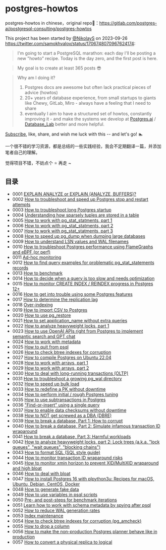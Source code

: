 # postgres-howtos
postgres-howtos in chinese，original repo🔗：https://gitlab.com/postgres-ai/postgresql-consulting/postgres-howtos

This project has been started by [@NikolayS]() on 2023-09-26 https://twitter.com/samokhvalov/status/1706748070967624174:

> I'm going to start a PostgreSQL marathon: each day I'll be posting a new "howto" recipe. Today is the day zero, and the first post is here.

> My goal is to create at least 365 posts 😎

> Why am I doing it?
>
> 1. Postgres docs are awesome but often lack practical pieces of advice (howtos)
> 2. 20+ years of database experience, from small startups to giants like Chewy, GitLab, Miro - always have a feeling that I need to share
> 3. eventually I aim to have a structured set of howtos, constantly improving it - and make the systems we develop at [Postgres.ai](https://Postgres.ai) / [Database_Lab](https://twitter.com/Database_Lab) better and more helpful.

[Subscribe](https://twitter.com/samokhvalov/status/1706748070967624174), like, share, and wish me luck with this -- and let's go! 🏊

一个很不错的学习资源，都是总结的一些实践经验，我会不定期翻译一篇，并添加笔者自己的理解。

觉得项目不错，不妨点个 ⭐️ 再走 ~

## 目录

- 0001 [EXPLAIN ANALYZE or EXPLAIN (ANALYZE, BUFFERS)?](https://github.com/xiongcccc/postgres-howto/blob/master/EXPLAIN%20ANALYZE%20or%20EXPLAIN%20(ANALYZE%2C%20BUFFERS).md)
- 0002 [How to troubleshoot and speed up Postgres stop and restart attempts](https://github.com/xiongcccc/postgres-howto/blob/master/How%20to%20troubleshoot%20and%20speed%20up%20Postgres%20stop%20and%20restart%20attempts.md)
- 0003 [How to troubleshoot long Postgres startup](https://github.com/xiongcccc/postgres-howto/blob/master/How%20to%20troubleshoot%20long%20Postgres%20startup.md)
- 0004 [Understanding how sparsely tuples are stored in a table](https://github.com/xiongcccc/postgres-howto/blob/master/Understanding%20how%20sparsely%20tuples%20are%20stored%20in%20a%20table.md)
- 0005 [How to work with pg_stat_statments, part 1](https://github.com/xiongcccc/postgres-howto/blob/master/How%20to%20work%20with%20pg_stat_statements%2C%20part%201.md)
- 0006 [How to work with pg_stat_statments, part 2](https://github.com/xiongcccc/postgres-howto/blob/master/How%20to%20work%20with%20pg_stat_statements%2C%20part%202.md)
- 0007 [How to work with pg_stat_statments, part 3](https://github.com/xiongcccc/postgres-howto/blob/master/How%20to%20work%20with%20pg_stat_statements%2C%20part%203.md)
- 0008 [How to speed up pg_dump when dumping large databases](https://github.com/xiongcccc/postgres-howto/blob/master/How%20to%20speed%20up%20pg_dump%20when%20dumping%20large%20databases.md)
- 0009 [How to understand LSN values and WAL filenames](https://github.com/xiongcccc/postgres-howto/blob/master/How%20to%20understand%20LSN%20values%20and%20WAL%20filenames.md)
- 0010 [How to troubleshoot Postgres performance using FlameGraphs and eBPF (or perf)](https://github.com/xiongcccc/postgres-howto/blob/master/How%20to%20troubleshoot%20Postgres%20performance%20using%20FlameGraphs%20and%20eBPF%20(or%20perf).md)
- 0011 [Ad-hoc monitoring](https://github.com/xiongcccc/postgres-howto/blob/master/Ad-hoc%20monitoring.md)
- 0012 [How to find query examples for problematic pg_stat_statements records](https://github.com/xiongcccc/postgres-howto/blob/master/How%20to%20find%20query%20examples%20for%20problematic%20pg_stat_statements%20records.md)
- 0013 [How to benchmark](https://github.com/xiongcccc/postgres-howto/blob/master/How%20to%20benchmark.md)
- 0014 [How to decide when a query is too slow and needs optimization](https://github.com/xiongcccc/postgres-howto/blob/master/How%20to%20decide%20when%20a%20query%20is%20too%20slow%20and%20needs%20optimization.md)
- 0015 [How to monitor CREATE INDEX / REINDEX progress in Postgres 12+](https://github.com/xiongcccc/postgres-howto/blob/master/How%20to%20monitor%20CREATE%20INDEX%20%3A%20REINDEX%20progress%20in%20Postgres%2012%2B.md)
- 0016 [How to get into trouble using some Postgres features](https://github.com/xiongcccc/postgres-howto/blob/master/How%20to%20get%20into%20trouble%20using%20some%20Postgres%20features.md)
- 0017 [How to determine the replication lag](https://github.com/xiongcccc/postgres-howto/blob/master/How%20to%20determine%20the%20replication%20lag.md)
- 0018 [Over-indexing](https://github.com/xiongcccc/postgres-howto/blob/master/Over-indexing.md)
- 0019 [How to import CSV to Postgres](https://github.com/xiongcccc/postgres-howto/blob/master/How%20to%20import%20CSV%20to%20Postgres.md)
- 0020 [How to use pg_restore](https://github.com/xiongcccc/postgres-howto/blob/master/How%20to%20use%20pg_restore.md)
- 0021 [How to set application_name without extra queries](https://github.com/xiongcccc/postgres-howto/blob/master/How%20to%20set%20application_name%20without%20extra%20queries.md)
- 0022 [How to analyze heavyweight locks, part 1](https://github.com/xiongcccc/postgres-howto/blob/master/How%20to%20analyze%20heavyweight%20locks%2C%20part%201.md)
- 0023 [How to use OpenAI APIs right from Postgres to implement semantic search and GPT chat](https://github.com/xiongcccc/postgres-howto/blob/master/How%20to%20use%20OpenAI%20APIs%20right%20from%20Postgres%20to%20implement%20semantic%20search%20and%20GPT%20chat.md)
- 0024 [How to work with metadata](https://github.com/xiongcccc/postgres-howto/blob/master/How%20to%20work%20with%20metadata.md)
- 0025 [How to quit from psql](https://github.com/xiongcccc/postgres-howto/blob/master/How%20to%20quit%20from%20psql.md)
- 0026 [How to check btree indexes for corruption](https://github.com/xiongcccc/postgres-howto/blob/master/How%20to%20check%20btree%20indexes%20for%20corruption.md)
- 0027 [How to compile Postgres on Ubuntu 22.04](https://github.com/xiongcccc/postgres-howto/blob/master/How%20to%20compile%20Postgres%20on%20Ubuntu%2022.04.md)
- 0028 [How to work with arrays, part 1](https://github.com/xiongcccc/postgres-howto/blob/master/How%20to%20work%20with%20arrays%2C%20part%201.md)
- 0029 [How to work with arrays, part 2](https://github.com/xiongcccc/postgres-howto/blob/master/How%20to%20work%20with%20arrays%2C%20part%202.md)
- 0030 [How to deal with long-running transactions (OLTP)](https://github.com/xiongcccc/postgres-howto/blob/master/How%20to%20deal%20with%20long-running%20transactions%20(OLTP).md)
- 0031 [How to troubleshoot a growing pg_wal directory](https://github.com/xiongcccc/postgres-howto/blob/master/How%20to%20troubleshoot%20a%20growing%20pg_wal%20directory.md)
- 0032 [How to speed up bulk load](https://github.com/xiongcccc/postgres-howto/blob/master/How%20to%20speed%20up%20bulk%20load.md)
- 0033 [How to redefine a PK without downtime](https://github.com/xiongcccc/postgres-howto/blob/master/How%20to%20redefine%20a%20PK%20without%20downtime.md)
- 0034 [How to perform initial / rough Postgres tuning](https://github.com/xiongcccc/postgres-howto/blob/master/How%20to%20perform%20initial%20%20rough%20Postgres%20tuning.md)
- 0035 [How to use subtransactions in Postgres](https://github.com/xiongcccc/postgres-howto/blob/master/How%20to%20use%20subtransactions%20in%20Postgres.md)
- 0036 ["Find-or-insert" using a single query](https://github.com/xiongcccc/postgres-howto/blob/master/Find-or-insert%20using%20a%20single%20query.md)
- 0037 [How to enable data checksums without downtime](https://github.com/xiongcccc/postgres-howto/blob/master/How%20to%20enable%20data%20checksums%20without%20downtime.md)
- 0038 [How to NOT get screwed as a DBA (DBRE)](https://github.com/xiongcccc/postgres-howto/blob/master/How%20to%20NOT%20get%20screwed%20as%20a%20DBA%20(DBRE).md)
- 0039 [How to break a database, Part 1: How to corrupt](https://github.com/xiongcccc/postgres-howto/blob/master/How%20to%20break%20a%20database%2C%20Part%201%20How%20to%20corrupt.md)
- 0040 [How to break a database, Part 2: Simulate infamous transaction ID wraparound](https://github.com/xiongcccc/postgres-howto/blob/master/How%20to%20break%20a%20database%2C%20Part%202-%20Simulate%20infamous%20transaction%20ID%20wraparound.md)
- 0041 [How to break a database, Part 3: Harmful workloads](https://github.com/xiongcccc/postgres-howto/blob/master/How%20to%20break%20a%20database%2C%20Part%203%20Harmful%20workloads.md)
- 0042 [How to analyze heavyweight locks, part 2: Lock trees (a.k.a. "lock queues", "wait queues", "blocking chains")](https://github.com/xiongcccc/postgres-howto/blob/master/How%20to%20analyze%20heavyweight%20locks%2C%20part%202%20Lock%20trees%20(a.k.a.%20lock%20queues%2C%20wait%20queues%2C%20blocking%20chains).md)
- 0043 [How to format SQL (SQL style guide)](https://github.com/xiongcccc/postgres-howto/blob/master/How%20to%20format%20SQL%20(SQL%20style%20guide).md)
- 0044 [How to monitor transaction ID wraparound risks](https://github.com/xiongcccc/postgres-howto/blob/master/How%20to%20monitor%20transaction%20ID%20wraparound%20risks.md)
- 0045 [How to monitor xmin horizon to prevent XID/MultiXID wraparound and high bloat](https://github.com/xiongcccc/postgres-howto/blob/master/How%20to%20monitor%20xmin%20horizon%20to%20prevent%20XIDMultiXID%20wraparound%20and%20high%20bloat.md)
- 0046 [How to deal with bloat](https://github.com/xiongcccc/postgres-howto/blob/master/How%20to%20deal%20with%20bloat.md)
- 0047 [How to install Postgres 16 with plpython3u: Recipes for macOS, Ubuntu, Debian, CentOS, Docker](https://github.com/xiongcccc/postgres-howto/blob/master/How%20to%20install%20Postgres%2016%20with%20plpython3u%20Recipes%20for%20macOS%2C%20Ubuntu%2C%20Debian%2C%20CentOS%2C%20Docker.md)
- 0048 [How to generate fake data](https://github.com/xiongcccc/postgres-howto/blob/master/How%20to%20generate%20fake%20data.md)
- 0049 [How to use variables in psql scripts](https://github.com/xiongcccc/postgres-howto/blob/master/How%20to%20use%20variables%20in%20psql%20scripts.md)
- 0050 [Pre- and post-steps for benchmark iterations](https://github.com/xiongcccc/postgres-howto/blob/master/Pre-%20and%20post-steps%20for%20benchmark%20iterations.md)
- 0051 [Learn how to work with schema metadata by spying after psql](https://github.com/xiongcccc/postgres-howto/blob/master/Learn%20how%20to%20work%20with%20schema%20metadata%20by%20spying%20after%20psql.md)
- 0052 [How to reduce WAL generation rates](https://github.com/xiongcccc/postgres-howto/blob/master/How%20to%20reduce%20WAL%20generation%20rates.md)
- 0053 [Index maintenance](https://github.com/xiongcccc/postgres-howto/blob/master/Index%20maintenance.md)
- 0054 [How to check btree indexes for corruption (pg_amcheck)](https://github.com/xiongcccc/postgres-howto/blob/master/How%20to%20check%20btree%20indexes%20for%20corruption%20(pg_amcheck).md)
- 0055 [How to drop a column](https://github.com/xiongcccc/postgres-howto/blob/master/How%20to%20drop%20a%20column.md)
- 0056 [How to make the non-production Postgres planner behave like in production](https://github.com/xiongcccc/postgres-howto/blob/master/How%20to%20make%20the%20non-production%20Postgres%20planner%20behave%20like%20in%20production.md)
- 0057 [How to convert a physical replica to logical](https://github.com/xiongcccc/postgres-howto/blob/master/How%20to%20convert%20a%20physical%20replica%20to%20logical.md)
